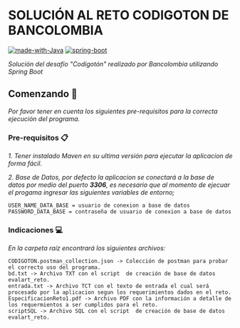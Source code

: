# SOLUCIÓN AL RETO CODIGOTON DE BANCOLOMBIA

[![made-with-Java](https://img.shields.io/badge/Java-ED8B00?style=for-the-badge&logo=java&logoColor=white)](https://www.java.com) [![spring-boot](https://img.shields.io/badge/Spring-6DB33F?style=for-the-badge&logo=spring&logoColor=white)](https://spring.io/projects/spring-boot)



_Solución del desafío "Codigotón" realizado por Bancolombia utilizando Spring Boot_

## Comenzando 🚀

_Por favor tener en cuenta los siguientes pre-requisitos para la correcta ejecución del programa._

### Pre-requisitos 📋
_1. Tener instalado Maven en su ultima versión para ejecutar la aplicacion de forma fácil._

_2. Base de Datos, por defecto la aplicacion se conectará a la base de datos por medio del puerto **3306**, es necesario que al momento de ejecuar el progama ingresar las siguientes variables de entorno;_

```
USER_NAME_DATA_BASE = usuario de conexion a base de datos
PASSWORD_DATA_BASE = contraseña de usuario de conexion a base de datos
```
### Indicaciones 💻
_En la carpeta raíz encontrará los siguientes archivos:_
```
CODIGOTON.postman_collection.json -> Colección de postman para probar el correcto uso del programa.
bd.txt -> Archivo TXT con el script  de creación de base de datos evalart_reto.
entrada.txt -> Archivo TCT con el texto de entrada el cual será procesado por la aplicacion segun los requerimientos dados en el reto.
EspecificacionReto1.pdf -> Archivo PDF con la información a detalle de los requermientos a ser cumplidos para el reto.
scriptSQL -> Archivo SQL con el script  de creación de base de datos evalart_reto.
```